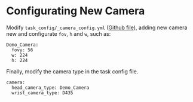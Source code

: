# Configurating New Camera

Modify `task_config/_camera_config.yml` ([Github file](https://github.com/RoboTwin-Platform/RoboTwin/blob/main/task_config/_camera_config.yml)), adding new camera new and configurate `fov`, `h` and `w`, such as:

```
Demo_Camera:
  fovy: 56
  w: 224
  h: 224
```

Finally, modify the camera type in the task config file.

```
camera:
  head_camera_type: Demo_Camera
  wrist_camera_type: D435
```